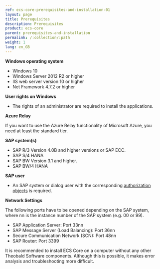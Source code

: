 ```yaml
---
ref: ecs-core-prerequisites-and-installation-01
layout: page
title: Prerequisites
description: Prerequisites
product: ecs-core
parent: prerequisites-and-installation
permalink: /:collection/:path
weight: 1
lang: en_GB
---
```


**Windows operating system** 

- Windows 10
- Windows Server 2012 R2 or higher
- IIS web server version 10 or higher
- Net Framework 4.7.2 or higher

**User rights on Windows** 

- The rights of an administrator are required to install the applications.

**Azure Relay**

If you want to use the Azure Relay functionality of Microsoft Azure, you need at least the standard tier.

**SAP system(s)**

- SAP R/3 Version 4.0B and higher versions or SAP ECC.
- SAP S/4 HANA
- SAP BW Version 3.1 and higher.
- SAP BW/4 HANA

**SAP user**

- An SAP system or dialog user with the corresponding [authorization objects](https://kb.theobald-software.com/sap/authority-objects-sap-user-rights) is required.

**Network Settings**

The following ports have to be opened depending on the SAP system, where nn is the instance number of the SAP system (e.g. 00 or 99).
- SAP Application Server: Port 33nn
- SAP Message Server (Load Balancing): Port 36nn
- Secure Communication Network (SCN): Port 48nn
- SAP Router: Port 3399

It is recommended to install ECS Core on a computer without any other Theobald Software components. 
Although this is possible, it makes error analysis and troubleshooting more difficult.